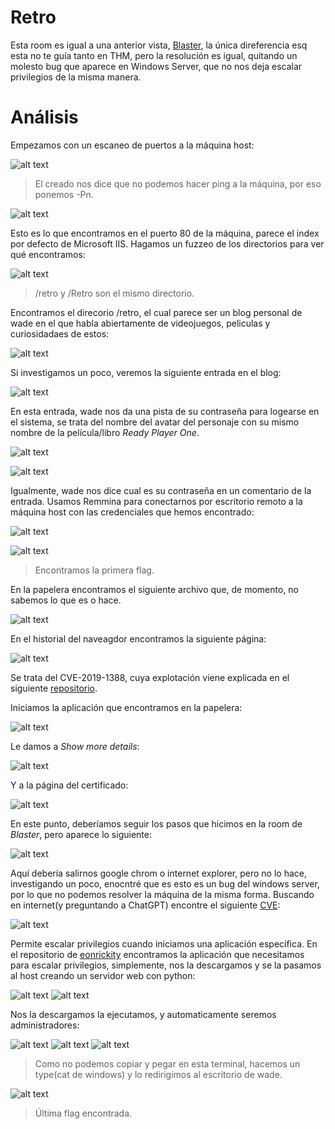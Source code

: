 # Retro

Esta room es igual a una anterior vista, [Blaster](../Blaster/), la única direferencia esq esta no te guía tanto en THM, pero la resolución es igual, quitando un molesto bug que aparece en Windows Server, que no nos deja escalar privilegios de la misma manera.

# Análisis

Empezamos con un escaneo de puertos a la máquina host:

![alt text](img/image.png)
> El creado nos dice que no podemos hacer ping a la máquina, por eso ponemos -Pn.

![alt text](img/image-1.png)

Esto es lo que encontramos en el puerto 80 de la máquina, parece el index por defecto de Microsoft IIS.
Hagamos un fuzzeo de los directorios para ver qué encontramos:

![alt text](img/image-2.png)
> /retro y /Retro son el mismo directorio.

Encontramos el direcorio /retro, el cual parece ser un blog personal de wade en el que habla abiertamente de videojuegos, peliculas y curiosidadaes de estos:

![alt text](img/image-3.png)

Si investigamos un poco, veremos la siguiente entrada en el blog:

![alt text](img/image-4.png)

En esta entrada, wade nos da una pista de su contraseña para logearse en el sistema, se trata del nombre del avatar del personaje con su mismo nombre de la película/libro *Ready Player One*.

![alt text](img/image-5.png)

![alt text](img/image-6.png)

Igualmente, wade nos dice cual es su contraseña en un comentario de la entrada.
Usamos Remmina para conectarnos por escritorio remoto a la máquina host con las credenciales que hemos encontrado:

![alt text](img/image-7.png)

![alt text](img/image-8.png)
> Encontramos la primera flag.

En la papelera encontramos el siguiente archivo que, de momento, no sabemos lo que es o hace.

![alt text](img/image-9.png)

En el historial del naveagdor encontramos la siguiente página:

![alt text](img/image-10.png)

Se trata del CVE-2019-1388, cuya explotación viene explicada en el siguiente [repositorio](https://github.com/nobodyatall648/CVE-2019-1388).

Iniciamos la aplicación que encontramos en la papelera:

![alt text](img/image-11.png)

Le damos a *Show more details*:

![alt text](img/image-12.png)

Y a la página del certificado:

![alt text](img/image-13.png)

En este punto, deberíamos seguir los pasos que hicimos en la room de *Blaster*, pero aparece lo siguiente:

![alt text](img/image-14.png)

Aquí debería salirnos google chrom o internet explorer, pero no lo hace, investigando un poco, enocntré que es esto es un bug del windows server, por lo que no podemos resolver la máquina de la misma forma.
Buscando en internet(y preguntando a ChatGPT) encontre el siguiente [CVE](https://cve.mitre.org/cgi-bin/cvename.cgi?name=CVE-2017-0213):

![alt text](img/image-15.png)

Permite escalar privilegios cuando iniciamos una aplicación específica. En el repositorio de  [eonrickity](https://github.com/eonrickity/CVE-2017-0213) encontramos la aplicación que necesitamos para escalar privilegios, simplemente, nos la descargamos y se la pasamos al host creando un servidor web con python:

![alt text](img/image-16.png)
![alt text](img/image-17.png)

Nos la descargamos la ejecutamos, y automaticamente seremos administradores:

![alt text](img/image-18.png)
![alt text](img/image-19.png)
![alt text](img/image-20.png)
> Como no podemos copiar y pegar en esta terminal, hacemos un type(cat de windows) y lo redirigimos al escritorio de wade.

![alt text](img/image-21.png)
> Última flag encontrada.